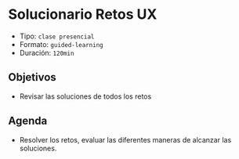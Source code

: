 # Solucionario Retos UX

- Tipo: `clase presencial`
- Formato: `guided-learning`
- Duración: `120min`

## Objetivos

- Revisar las soluciones de todos los retos

## Agenda

* Resolver los retos, evaluar las diferentes maneras de alcanzar las soluciones.


